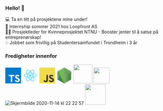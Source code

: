 ### Hello! 👋

💻 Ta en titt på prosjektene mine under!
 <br />
🌿 Internship sommer 2021 hos Loopfront AS
 <br />
👩🏼 Prosjektleder for Kvinneprosjektet NTNU - Booster jenter til å satse på entreprenørskap!
 <br />
 💡 Jobbet som frivillig på Studentersamfundet i Trondheim i 3 år

### Fredigheter innenfor
<p float="left">
<img src="https://raw.githubusercontent.com/github/explore/80688e429a7d4ef2fca1e82350fe8e3517d3494d/topics/typescript/typescript.png" width="50" height="50"/>
<img src="https://raw.githubusercontent.com/github/explore/80688e429a7d4ef2fca1e82350fe8e3517d3494d/topics/react/react.png" width="50" height="50"/>
<img src="https://raw.githubusercontent.com/github/explore/80688e429a7d4ef2fca1e82350fe8e3517d3494d/topics/javascript/javascript.png" width="50" height="50"/>
<img src="https://raw.githubusercontent.com/github/explore/80688e429a7d4ef2fca1e82350fe8e3517d3494d/topics/nodejs/nodejs.png" width="50" height="50"/>
 <img src="https://user-images.githubusercontent.com/69898083/105816906-305c3280-5fb5-11eb-89be-34171e22fb36.png" width="60" height="60"/>

 




<img src="https://upload.wikimedia.org/wikipedia/commons/c/c3/Python-logo-notext.svg" width="50" height="50"/>

 <img width="130" alt="Skjermbilde 2020-11-14 kl  22 22 57" src="https://user-images.githubusercontent.com/69898083/99157311-f4a91080-26c7-11eb-86c7-ad2af8795de0.png">
 <img src="https://user-images.githubusercontent.com/69898083/113597874-a081d700-963c-11eb-9dae-c71207d5a794.png" width="65" height="65"/>
</p>






